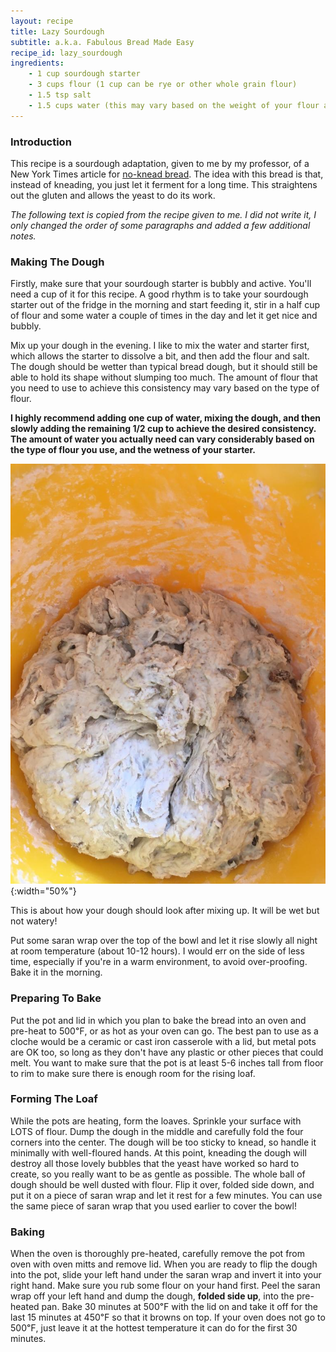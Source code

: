 ```yaml
---
layout: recipe
title: Lazy Sourdough
subtitle: a.k.a. Fabulous Bread Made Easy
recipe_id: lazy_sourdough
ingredients:
    - 1 cup sourdough starter
    - 3 cups flour (1 cup can be rye or other whole grain flour)
    - 1.5 tsp salt
    - 1.5 cups water (this may vary based on the weight of your flour and the wetness of your starter)
---
```


### Introduction

This recipe is a sourdough adaptation, given to me by my professor, of a New York Times article for [no-knead bread](https://cooking.nytimes.com/recipes/11376-no-knead-bread). The idea with this bread is that, instead of kneading, you just let it ferment for a long time. This straightens out the gluten and allows the yeast to do its work.

*The following text is copied from the recipe given to me. I did not write it, I only changed the order of some paragraphs and added a few additional notes.*
### Making The Dough

Firstly, make sure that your sourdough starter is bubbly and active. You'll need a cup of it for this recipe. A good rhythm is to take your sourdough starter out of the fridge in the morning and start feeding it, stir in a half cup of flour and some water a couple of times in the day and let it get nice and bubbly. 

Mix up your dough in the evening. I like to mix the water and starter first, which allows the starter to dissolve a bit, and then add the flour and salt. The dough should be wetter than typical bread dough, but it should still be able to hold its shape without slumping too much. The amount of flour that you need to use to achieve this consistency may vary based on the type of flour. 

**I highly recommend adding one cup of water, mixing the dough, and then slowly adding the remaining 1/2 cup to achieve the desired consistency. The amount of water you actually need can vary considerably based on the type of flour you use, and the wetness of your starter.**

![](/assets/img/recipes/lazy_sourdough/before_rise.jpeg){:width="50%"}

This is about how your dough should look after mixing up. It will be wet but not watery!

Put some saran wrap over the top of the bowl and let it rise slowly all night at room temperature (about 10-12 hours). I would err on the side of less time, especially if you're in a warm environment, to avoid over-proofing. Bake it in the morning.

### Preparing To Bake

Put the pot and lid in which you plan to bake the bread into an oven and pre-heat to 500℉, or as hot as your oven can go. The best pan to use as a cloche would be a ceramic or cast iron casserole with a lid, but metal pots are OK too, so long as they don't have any plastic or other pieces that could melt. You want to make sure that the pot is at least 5-6 inches tall from floor to rim to make sure there is enough room for the rising loaf.

### Forming The Loaf

While the pots are heating, form the loaves. Sprinkle your surface with LOTS of flour. Dump the dough in the middle and carefully fold the four corners into the center. The dough will be too sticky to knead, so handle it minimally with well-floured hands. At this point, kneading the dough will destroy all those lovely bubbles that the yeast have worked so hard to create, so you really want to be as gentle as possible. The whole ball of dough should be well dusted with flour. Flip it over, folded side down, and put it on a piece of saran wrap and let it rest for a few minutes. You can use the same piece of saran wrap that you used earlier to cover the bowl!

### Baking

When the oven is thoroughly pre-heated, carefully remove the pot from oven with oven mitts and remove lid. When you are ready to flip the dough into the pot, slide your left hand under the saran wrap and invert it into your right hand. Make sure you rub some flour on your hand first. Peel the saran wrap off your left hand and dump the dough, **folded side up**, into the pre-heated pan. Bake 30 minutes at 500℉ with the lid on and take it off for the last 15 minutes at 450℉ so that it browns on top. If your oven does not go to 500℉, just leave it at the hottest temperature it can do for the first 30 minutes.
